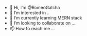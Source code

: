 - 👋 Hi, I’m @RomeoGatcha
- 👀 I’m interested in ..
- 🌱 I’m currently learning MERN stack
- 💞️ I’m looking to collaborate on ...
- 📫 How to reach me ...

<!---
RomeoGatcha/RomeoGatcha is a ✨ special ✨ repository because its `README.md` (this file) appears on your GitHub profile.
You can click the Preview link to take a look at your changes.
--->
